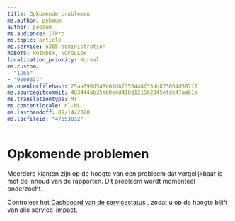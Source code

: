 ```yaml
---
title: Opkomende problemen
ms.author: pebaum
author: pebaum
ms.audience: ITPro
ms.topic: article
ms.service: o365-administration
ROBOTS: NOINDEX, NOFOLLOW
localization_priority: Normal
ms.custom:
- "1965"
- "9000337"
ms.openlocfilehash: 25aa596d548e01d8f355448f33dd873064d597f7
ms.sourcegitcommit: 483444ab35ab0e4d410d121562045efde47aa61a
ms.translationtype: MT
ms.contentlocale: nl-NL
ms.lasthandoff: 09/14/2020
ms.locfileid: "47653832"
---
```

# <a name="emerging-issue"></a>Opkomende problemen

Meerdere klanten zijn op de hoogte van een probleem dat vergelijkbaar is met de inhoud van de rapporten. Dit probleem wordt momenteel onderzocht.

Controleer het [Dashboard van de servicestatus](https://admin.microsoft.com/adminportal/home#/servicehealth) , zodat u op de hoogte blijft van alle service-impact.